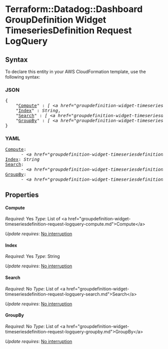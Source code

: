 # Terraform::Datadog::Dashboard GroupDefinition Widget TimeseriesDefinition Request LogQuery

## Syntax

To declare this entity in your AWS CloudFormation template, use the following syntax:

### JSON

<pre>
{
    "<a href="#compute" title="Compute">Compute</a>" : <i>[ &lt;a href=&#34;groupdefinition-widget-timeseriesdefinition-request-logquery-compute.md&#34;&gt;Compute&lt;/a&gt;, ... ]</i>,
    "<a href="#index" title="Index">Index</a>" : <i>String</i>,
    "<a href="#search" title="Search">Search</a>" : <i>[ &lt;a href=&#34;groupdefinition-widget-timeseriesdefinition-request-logquery-search.md&#34;&gt;Search&lt;/a&gt;, ... ]</i>,
    "<a href="#groupby" title="GroupBy">GroupBy</a>" : <i>[ &lt;a href=&#34;groupdefinition-widget-timeseriesdefinition-request-logquery-groupby.md&#34;&gt;GroupBy&lt;/a&gt;, ... ]</i>
}
</pre>

### YAML

<pre>
<a href="#compute" title="Compute">Compute</a>: <i>
      - &lt;a href=&#34;groupdefinition-widget-timeseriesdefinition-request-logquery-compute.md&#34;&gt;Compute&lt;/a&gt;</i>
<a href="#index" title="Index">Index</a>: <i>String</i>
<a href="#search" title="Search">Search</a>: <i>
      - &lt;a href=&#34;groupdefinition-widget-timeseriesdefinition-request-logquery-search.md&#34;&gt;Search&lt;/a&gt;</i>
<a href="#groupby" title="GroupBy">GroupBy</a>: <i>
      - &lt;a href=&#34;groupdefinition-widget-timeseriesdefinition-request-logquery-groupby.md&#34;&gt;GroupBy&lt;/a&gt;</i>
</pre>

## Properties

#### Compute

_Required_: Yes
_Type_: List of &lt;a href=&#34;groupdefinition-widget-timeseriesdefinition-request-logquery-compute.md&#34;&gt;Compute&lt;/a&gt;

_Update requires_: [No interruption](https://docs.aws.amazon.com/AWSCloudFormation/latest/UserGuide/using-cfn-updating-stacks-update-behaviors.html#update-no-interrupt)

#### Index

_Required_: Yes
_Type_: String

_Update requires_: [No interruption](https://docs.aws.amazon.com/AWSCloudFormation/latest/UserGuide/using-cfn-updating-stacks-update-behaviors.html#update-no-interrupt)

#### Search

_Required_: No
_Type_: List of &lt;a href=&#34;groupdefinition-widget-timeseriesdefinition-request-logquery-search.md&#34;&gt;Search&lt;/a&gt;

_Update requires_: [No interruption](https://docs.aws.amazon.com/AWSCloudFormation/latest/UserGuide/using-cfn-updating-stacks-update-behaviors.html#update-no-interrupt)

#### GroupBy

_Required_: No
_Type_: List of &lt;a href=&#34;groupdefinition-widget-timeseriesdefinition-request-logquery-groupby.md&#34;&gt;GroupBy&lt;/a&gt;

_Update requires_: [No interruption](https://docs.aws.amazon.com/AWSCloudFormation/latest/UserGuide/using-cfn-updating-stacks-update-behaviors.html#update-no-interrupt)

